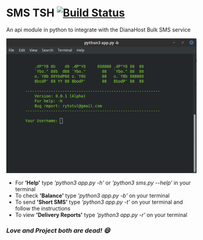 # SMS TSH  [![Build Status](https://travis-ci.org/dreygur/SMS-TSH.svg?branch=master)](https://travis-ci.org/dreygur/SMS-TSH)
An api module in python to integrate with the DianaHost Bulk SMS service

![Screenshot](https://github.com/dreygur/SMS-TSH/blob/master/Screenshot%20from%202018-09-10%2018-17-40.png)

- For **'Help'** type _'python3 app.py -h'_ or _'python3 sms.py --help'_ in your terminal
- To check **'Balance'** type _'python3 app.py -b'_ on your terminal
- To send **'Short SMS'** type _'python3 app.py -t'_ on your terminal and follow the instructions
- To view **'Delivery Reports'** type _'python3 app.py -r'_ on your terminal

### _Love and Project both are dead! :smile:_
